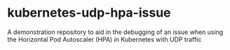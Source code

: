 # kubernetes-udp-hpa-issue
A demonstration repository to aid in the debugging of an issue when using the Horizontal Pod Autoscaler (HPA) in Kubernetes with UDP traffic

